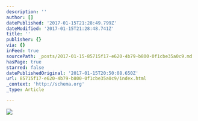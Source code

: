 ```yaml
---
description: ''
author: []
datePublished: '2017-01-15T21:28:49.799Z'
dateModified: '2017-01-15T21:28:48.741Z'
title: ''
publisher: {}
via: {}
inFeed: true
sourcePath: _posts/2017-01-15-85715f17-e620-4b79-b800-0f1cbe35a0c9.md
hasPage: true
starred: false
datePublishedOriginal: '2017-01-15T20:50:08.650Z'
url: 85715f17-e620-4b79-b800-0f1cbe35a0c9/index.html
_context: 'http://schema.org'
_type: Article

---
```

![](https://the-grid-user-content.s3-us-west-2.amazonaws.com/3e8d2dab-5753-4646-8af8-b7aa835fed87.jpg)